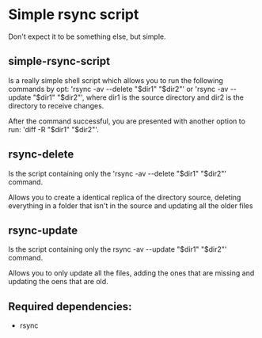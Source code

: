 # Simple rsync script

Don't expect it to be something else, but simple.

## simple-rsync-script

Is a really simple shell script which allows you to run the following commands by opt: 'rsync -av --delete "$dir1" "$dir2"' or 'rsync -av --update "$dir1" "$dir2"', where dir1 is the source directory and dir2 is the directory to receive changes.

After the command successful, you are presented with another option to run: 'diff -R "$dir1" "$dir2"'.

## rsync-delete

Is the script containing only the 'rsync -av --delete "$dir1" "$dir2"' command.

Allows you to create a identical replica of the directory source, deleting everything in a folder that isn't in the source and updating all the older files

## rsync-update

Is the script containing only the rsync -av --update "$dir1" "$dir2"' command.

Allows you to only update all the files, adding the ones that are missing and updating the oens that are old.

## Required dependencies:
- rsync
